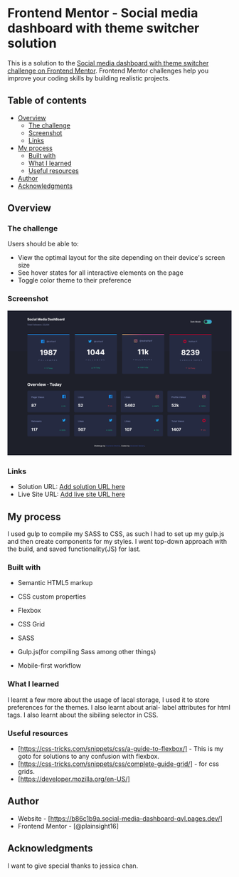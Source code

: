# Frontend Mentor - Social media dashboard with theme switcher solution

This is a solution to the [Social media dashboard with theme switcher challenge on Frontend Mentor](https://www.frontendmentor.io/challenges/social-media-dashboard-with-theme-switcher-6oY8ozp_H). Frontend Mentor challenges help you improve your coding skills by building realistic projects.

## Table of contents

- [Overview](#overview)
  - [The challenge](#the-challenge)
  - [Screenshot](#screenshot)
  - [Links](#links)
- [My process](#my-process)
  - [Built with](#built-with)
  - [What I learned](#what-i-learned)
  - [Useful resources](#useful-resources)
- [Author](#author)
- [Acknowledgments](#acknowledgments)

## Overview

### The challenge

Users should be able to:

- View the optimal layout for the site depending on their device's screen size
- See hover states for all interactive elements on the page
- Toggle color theme to their preference

### Screenshot

![](./Screenshot.png)

### Links

- Solution URL: [Add solution URL here](https://your-solution-url.com)
- Live Site URL: [Add live site URL here](https://your-live-site-url.com)

## My process

I used gulp to compile my SASS to CSS, as such I had to set up my gulp.js and then create components for my styles. I went top-down approach with the build, and saved functionality(JS) for last.

### Built with

- Semantic HTML5 markup
- CSS custom properties
- Flexbox

- CSS Grid
- SASS
- Gulp.js(for compiling Sass among other things)
- Mobile-first workflow

### What I learned

I learnt a few more about the usage of lacal storage, I used it to store preferences for the themes.
I also learnt about arial- label attributes for html tags.
I also learnt about the sibiling selector in CSS.

### Useful resources

- [https://css-tricks.com/snippets/css/a-guide-to-flexbox/] - This is my goto for solutions to any confusion with flexbox.
- [https://css-tricks.com/snippets/css/complete-guide-grid/] - for css grids.
- [https://developer.mozilla.org/en-US/]

## Author

- Website - [https://b86c1b9a.social-media-dashboard-qvl.pages.dev/]
- Frontend Mentor - [@plainsight16]

## Acknowledgments

I want to give special thanks to jessica chan.
